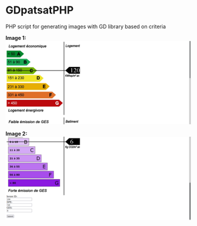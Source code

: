 # GDpatsatPHP
PHP script for generating images with GD library based on criteria


**Image 1:**
![Image1](1.png)

**Image 2:**
![Image2](2.png)
